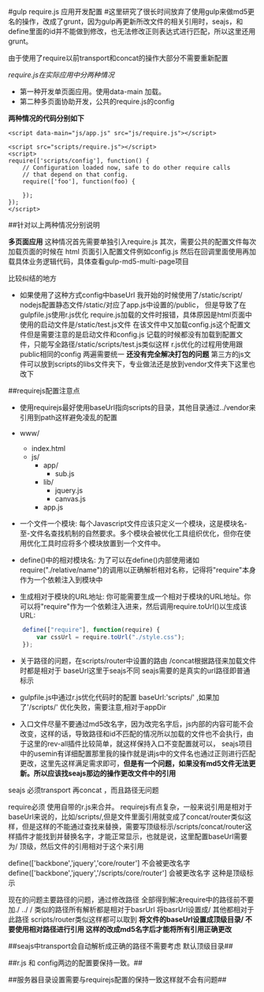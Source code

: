 #gulp require.js 应用开发配置
#这里研究了很长时间放弃了使用gulp来做md5更名的操作，改成了grunt，因为gulp再更新所改文件的相关引用时，seajs，和define里面的id并不能做到修改，也无法修改正则表达式进行匹配，所以这里还用grunt。

由于使用了require以前transport和concat的操作大部分不需要重新配置


*require.js在实际应用中分两种情况*
*   第一种开发单页面应用。使用data-main 加载。
*   第二种多页面协助开发，公共的require.js的config

**两种情况的代码分别如下**

    <script data-main="js/app.js" src="js/require.js"></script>

    <script src="scripts/require.js"></script>
    <script>
    require(['scripts/config'], function() {
        // Configuration loaded now, safe to do other require calls
        // that depend on that config.
        require(['foo'], function(foo) {

        });
    });
    </script>


##针对以上两种情况分别说明

**多页面应用**
这种情况首先需要单独引入require.js 其次，需要公共的配置文件每次加载页面的时候在 html 页面引入配置文件例如config.js 然后在回调里面使用再加载具体业务逻辑代码，具体查看gulp-md5-multi-page项目

比较纠结的地方
* 如果使用了这种方式config中baseUrl 我开始的时候使用了/static/script/  nodejs配置静态文件/static/对应了app.js中设置的/public， 但是导致了在 gulpfile.js使用r.js优化 require.js加载的文件时报错，具体原因是html页面中使用的启动文件是/static/test.js文件 在该文件中又加载config.js这个配置文件但是需要注意的是启动文件和config.js 记载的时候都没有加载到配置文件，只能写全路径/static/scripts/test.js类似这样 r.js优化的过程用使用跟public相同的config 两遍需要统一
**还没有完全解决打包的问题**
第三方的js文件可以放到scripts的libs文件夹下，专业做法还是放到vendor文件夹下这里也改下


##requirejs配置注意点
* 使用requirejs最好使用baseUrl指向scripts的目录，其他目录通过../vendor来引用到path这样避免凌乱的配置
* www/
    * index.html
    * js/
        * app/
            * sub.js
        * lib/
            * jquery.js
            * canvas.js
        * app.js
* 一个文件一个模块: 每个Javascript文件应该只定义一个模块，这是模块名-至-文件名查找机制的自然要求。多个模块会被优化工具组织优化，但你在使用优化工具时应将多个模块放置到一个文件中。

* define()中的相对模块名: 为了可以在define()内部使用诸如require("./relative/name")的调用以正确解析相对名称，记得将"require"本身作为一个依赖注入到模块中

* 生成相对于模块的URL地址: 你可能需要生成一个相对于模块的URL地址。你可以将"require"作为一个依赖注入进来，然后调用require.toUrl()以生成该URL:
```javascript
    define(["require"], function(require) {
        var cssUrl = require.toUrl("./style.css");
    });
```
* 关于路径的问题，在scripts/router中设置的路由 /concat根据路径来加载文件时都是相对于 baseUrl这里于seajs不同
seajs需要的是真实的url路径即普通标示

* gulpfile.js中通过r.js优化代码时的配置 baseUrl:'scripts/' ,如果加了'/scripts/' 优化失败，需要注意,相对于appDir

* 入口文件尽量不要通过md5改名字，因为改完名字后，js内部的内容可能不会改变，这样的话，导致路径和id不匹配的情况所以加载的文件也不会执行，由于这里的rev-all插件比较简单，就这样保持入口不变配置就可以， seajs项目中的usemin有详细配置那里我的操作就是讲js中的文件名也通过正则进行匹配更改，这里先这样满足需求即可，**但是有一个问题，如果没有md5文件无法更新。所以应该找seajs那边的操作更改文件中的引用**


seajs 必须transport 再concat ，而且路径无问题

require必须 使用自带的r.js来合并。
requirejs有点复杂，一般来说引用是相对于baseUrl来说的，比如/scripts/,但是文件里面引用就变成了concat/router类似这样，但是这样的不能通过查找来替换，需要写顶级标示/scripts/concat/router这样插件才能找到并替换名字，才能正常显示，也就是说，这里配置baseUrl需要为/ 顶级，然后文件的引用相对于这个来引用

define(['backbone','jquery','core/router']          不会被更改名字
define(['backbone','jquery','/scripts/core/router'] 会被更改名字 这种是顶级标示

现在的问题主要路径的问题，通过修改路径 全部得到解决require中的路径前不要加./ ../ / 类似的路径所有解析都是相对于basrUrl  将basrUrl设置成/ 其他都相对于此路径 scripts/router类似这样都可以取到
**将文件的baseUrl设置成顶级目录/ 不要使用相对路径进行引用 这样的改成md5名字后才能将所有引用正确更改**

##seajs中transport会自动解析成正确的路径不需要考虑 默认顶级目录##

##r.js 和 config两边的配置要保持一致。##

##服务器目录设置需要与requirejs配置的保持一致这样就不会有问题##
